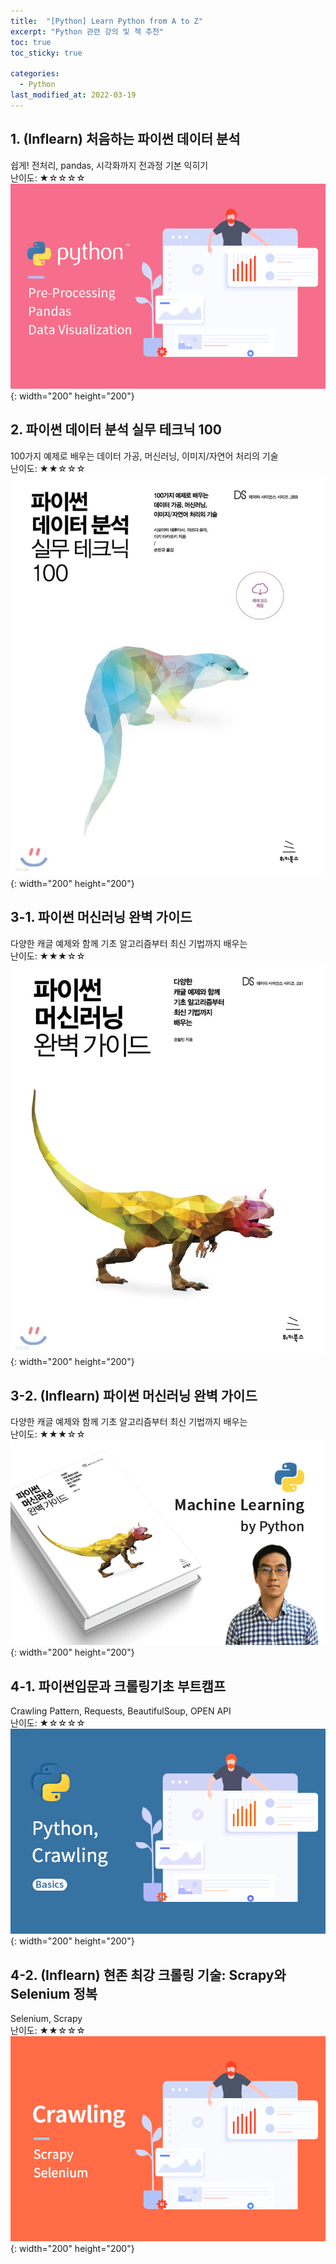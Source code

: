 ```yaml
---
title:  "[Python] Learn Python from A to Z"
excerpt: "Python 관련 강의 및 책 추천"
toc: true
toc_sticky: true

categories:
  - Python
last_modified_at: 2022-03-19
---
```



## 1. (Inflearn) 처음하는 파이썬 데이터 분석 
  쉽게! 전처리, pandas, 시각화까지 전과정 기본 익히기 <br>
  난이도: ★☆☆☆☆ <br>
  ![python_lec1](/img/python_lec1.png){: width="200" height="200"} 
  <br>

## 2. 파이썬 데이터 분석 실무 테크닉 100
  100가지 예제로 배우는 데이터 가공, 머신러닝, 이미지/자연어 처리의 기술 <br>
  난이도: ★★☆☆☆ <br>
  ![pyda100](/img/book1.jpg){: width="200" height="200"} 
  <br>
 
## 3-1. 파이썬 머신러닝 완벽 가이드
  다양한 캐글 예제와 함께 기초 알고리즘부터 최신 기법까지 배우는 <br>
  난이도: ★★★☆☆ <br>
  ![pymldg](/img/book2.jpg){: width="200" height="200"}
  <br>
 
## 3-2. (Inflearn) 파이썬 머신러닝 완벽 가이드
  다양한 캐글 예제와 함께 기초 알고리즘부터 최신 기법까지 배우는 <br>
  난이도: ★★★☆☆ <br>
  ![python_lec3](/img/python_lec2.png){: width="200" height="200"}
  <br>
 
## 4-1. 파이썬입문과 크롤링기초 부트캠프
  Crawling Pattern, Requests, BeautifulSoup, OPEN API <br>
  난이도: ★☆☆☆☆ <br>
  ![python_crawling1](/img/python_crawling1.png){: width="200" height="200"}
  <br>
 
## 4-2. (Inflearn) 현존 최강 크롤링 기술: Scrapy와 Selenium 정복
  Selenium, Scrapy <br>
  난이도: ★★☆☆☆ <br>
  ![python_crawling2](/img/python_crawling2.png){: width="200" height="200"}
  <br>